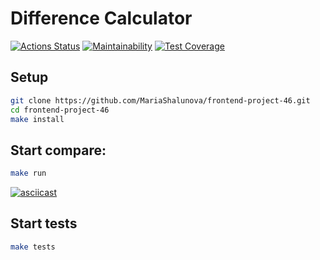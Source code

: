 # Difference Calculator
[![Actions Status](https://github.com/MariaShalunova/frontend-project-46/actions/workflows/hexlet-check.yml/badge.svg)](https://github.com/MariaShalunova/frontend-project-46/actions)
[![Maintainability](https://api.codeclimate.com/v1/badges/09cc1170b9af915b8801/maintainability)](https://codeclimate.com/github/MariaShalunova/backend-project-44/maintainability)
[![Test Coverage](https://api.codeclimate.com/v1/badges/09cc1170b9af915b8801/test_coverage)](https://codeclimate.com/github/MariaShalunova/backend-project-44/test_coverage)

## Setup
```sh
git clone https://github.com/MariaShalunova/frontend-project-46.git
cd frontend-project-46
make install
```

## Start compare:
```sh
make run
```
[![asciicast](https://asciinema.org/a/xQrMrrDJuDHNnv78gFYoU8RAJ.svg)](https://asciinema.org/a/xQrMrrDJuDHNnv78gFYoU8RAJ)

## Start tests
```sh
make tests
```